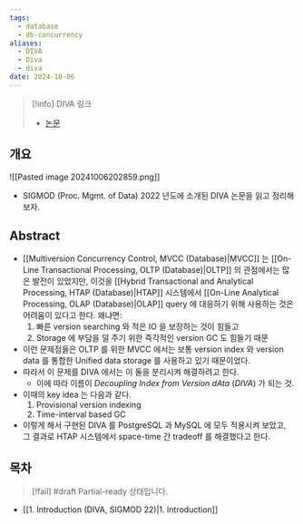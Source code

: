 ```yaml
---
tags:
  - database
  - db-concurrency
aliases:
  - DIVA
  - Diva
  - diva
date: 2024-10-06
---
```

> [!info] DIVA 링크
> - [논문](https://dl.acm.org/doi/10.1145/3514221.3526135)

## 개요

![[Pasted image 20241006202859.png]]

- SIGMOD (Proc. Mgmt. of Data) 2022 년도에 소개된 DIVA 논문을 읽고 정리해 보자.

## Abstract

- [[Multiversion Concurrency Control, MVCC (Database)|MVCC]] 는 [[On-Line Transactional Processing, OLTP (Database)|OLTP]] 의 관점에서는 많은 발전이 있었지만, 이것을 [[Hybrid Transactional and Analytical Processing, HTAP (Database)|HTAP]] 시스템에서 [[On-Line Analytical Processing, OLAP (Database)|OLAP]] query 에 대응하기 위해 사용하는 것은 어려움이 있다고 한다. 왜냐면:
	1. 빠른 version searching 와 적은 IO 을 보장하는 것이 힘들고
	2. Storage 에 부담을 덜 주기 위한 즉각적인 version GC 도 힘들기 때문
- 이런 문제점들은 OLTP 를 위한 MVCC 에서는 보통 version index 와 version data 를 통합한 Unified data storage 를 사용하고 있기 때문이었다.
- 따라서 이 문제를 DIVA 에서는 이 둘을 분리시켜 해결하려고 한다.
	- 이에 따라 이름이 *Decoupling Index from Version dAta* (*DIVA*) 가 되는 것.
- 이때의 key idea 는 다음과 같다.
	1. Provisional version indexing
	2. Time-interval based GC
- 이렇게 해서 구현된 DIVA 를 PostgreSQL 과 MySQL 에 모두 적용시켜 보았고, 그 결과로 HTAP 시스템에서 space-time 간 tradeoff 를 해결했다고 한다.

## 목차

> [!fail] #draft Partial-ready 상태입니다.

- [[1. Introduction (DIVA, SIGMOD 22)|1. Introduction]]